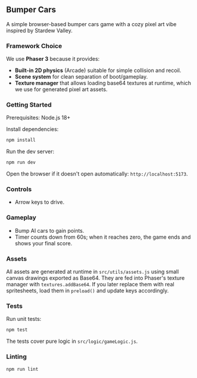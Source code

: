 ## Bumper Cars

A simple browser-based bumper cars game with a cozy pixel art vibe inspired by Stardew Valley.

### Framework Choice

We use **Phaser 3** because it provides:
- **Built-in 2D physics** (Arcade) suitable for simple collision and recoil.
- **Scene system** for clean separation of boot/gameplay.
- **Texture manager** that allows loading base64 textures at runtime, which we use for generated pixel art assets.

### Getting Started

Prerequisites: Node.js 18+

Install dependencies:

```bash
npm install
```

Run the dev server:

```bash
npm run dev
```

Open the browser if it doesn't open automatically: `http://localhost:5173`.

### Controls

- Arrow keys to drive.

### Gameplay

- Bump AI cars to gain points.
- Timer counts down from 60s; when it reaches zero, the game ends and shows your final score.

### Assets

All assets are generated at runtime in `src/utils/assets.js` using small canvas drawings exported as Base64. They are fed into Phaser's texture manager with `textures.addBase64`. If you later replace them with real spritesheets, load them in `preload()` and update keys accordingly.

### Tests

Run unit tests:

```bash
npm test
```

The tests cover pure logic in `src/logic/gameLogic.js`.

### Linting

```bash
npm run lint
```


